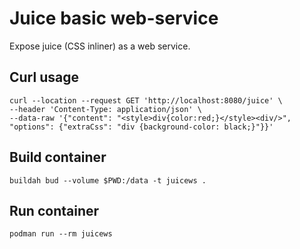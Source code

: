 # Juice basic web-service

Expose juice (CSS inliner) as a web service.


## Curl usage

```
curl --location --request GET 'http://localhost:8080/juice' \
--header 'Content-Type: application/json' \
--data-raw '{"content": "<style>div{color:red;}</style><div/>", "options": {"extraCss": "div {background-color: black;}"}}'
```


## Build container

```
buildah bud --volume $PWD:/data -t juicews .
```


## Run container

```
podman run --rm juicews
```